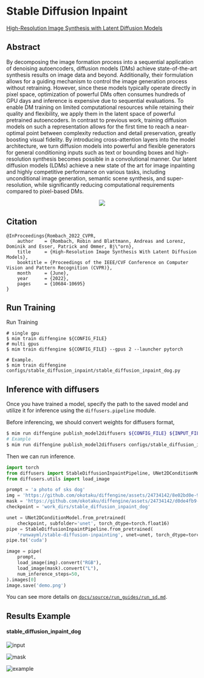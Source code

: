 # Stable Diffusion Inpaint

[High-Resolution Image Synthesis with Latent Diffusion Models](https://arxiv.org/abs/2112.10752)

## Abstract

By decomposing the image formation process into a sequential application of denoising autoencoders, diffusion models (DMs) achieve state-of-the-art synthesis results on image data and beyond. Additionally, their formulation allows for a guiding mechanism to control the image generation process without retraining. However, since these models typically operate directly in pixel space, optimization of powerful DMs often consumes hundreds of GPU days and inference is expensive due to sequential evaluations. To enable DM training on limited computational resources while retaining their quality and flexibility, we apply them in the latent space of powerful pretrained autoencoders. In contrast to previous work, training diffusion models on such a representation allows for the first time to reach a near-optimal point between complexity reduction and detail preservation, greatly boosting visual fidelity. By introducing cross-attention layers into the model architecture, we turn diffusion models into powerful and flexible generators for general conditioning inputs such as text or bounding boxes and high-resolution synthesis becomes possible in a convolutional manner. Our latent diffusion models (LDMs) achieve a new state of the art for image inpainting and highly competitive performance on various tasks, including unconditional image generation, semantic scene synthesis, and super-resolution, while significantly reducing computational requirements compared to pixel-based DMs.

<div align=center>
<img src="https://github.com/okotaku/diffengine/assets/24734142/d874dc07-af7b-4a88-9629-f3be7c1d2d60"/>
</div>

## Citation

```
@InProceedings{Rombach_2022_CVPR,
    author    = {Rombach, Robin and Blattmann, Andreas and Lorenz, Dominik and Esser, Patrick and Ommer, Bj\"orn},
    title     = {High-Resolution Image Synthesis With Latent Diffusion Models},
    booktitle = {Proceedings of the IEEE/CVF Conference on Computer Vision and Pattern Recognition (CVPR)},
    month     = {June},
    year      = {2022},
    pages     = {10684-10695}
}
```

## Run Training

Run Training

```
# single gpu
$ mim train diffengine ${CONFIG_FILE}
# multi gpus
$ mim train diffengine ${CONFIG_FILE} --gpus 2 --launcher pytorch

# Example.
$ mim train diffengine configs/stable_diffusion_inpaint/stable_diffusion_inpaint_dog.py
```

## Inference with diffusers

Once you have trained a model, specify the path to the saved model and utilize it for inference using the `diffusers.pipeline` module.

Before inferencing, we should convert weights for diffusers format,

```bash
$ mim run diffengine publish_model2diffusers ${CONFIG_FILE} ${INPUT_FILENAME} ${OUTPUT_DIR} --save-keys ${SAVE_KEYS}
# Example
$ mim run diffengine publish_model2diffusers configs/stable_diffusion_inpaint/stable_diffusion_inpaint_dog.py work_dirs/stable_diffusion_inpaint_dog/iter_1000.pth work_dirs/stable_diffusion_inpaint_dog --save-keys unet
```

Then we can run inference.

```py
import torch
from diffusers import StableDiffusionInpaintPipeline, UNet2DConditionModel
from diffusers.utils import load_image

prompt = 'a photo of sks dog'
img = 'https://github.com/okotaku/diffengine/assets/24734142/8e02bd0e-9dcc-49b6-94b0-86ab3b40bc2b'
mask = 'https://github.com/okotaku/diffengine/assets/24734142/d0de4fb9-9183-418a-970d-582e9324f05d'
checkpoint = 'work_dirs/stable_diffusion_inpaint_dog'

unet = UNet2DConditionModel.from_pretrained(
    checkpoint, subfolder='unet', torch_dtype=torch.float16)
pipe = StableDiffusionInpaintPipeline.from_pretrained(
    'runwayml/stable-diffusion-inpainting', unet=unet, torch_dtype=torch.float16)
pipe.to('cuda')

image = pipe(
    prompt,
    load_image(img).convert("RGB"),
    load_image(mask).convert("L"),
    num_inference_steps=50,
).images[0]
image.save('demo.png')
```

You can see more details on [`docs/source/run_guides/run_sd.md`](../../docs/source/run_guides/run_sd.md#inference-with-diffusers).

## Results Example

#### stable_diffusion_inpaint_dog

![input](https://github.com/okotaku/diffengine/assets/24734142/8e02bd0e-9dcc-49b6-94b0-86ab3b40bc2b)

![mask](https://github.com/okotaku/diffengine/assets/24734142/d0de4fb9-9183-418a-970d-582e9324f05d)

![example](https://github.com/okotaku/diffengine/assets/24734142/f9ec820b-af75-4c74-8c0b-6558a0a19b95)
